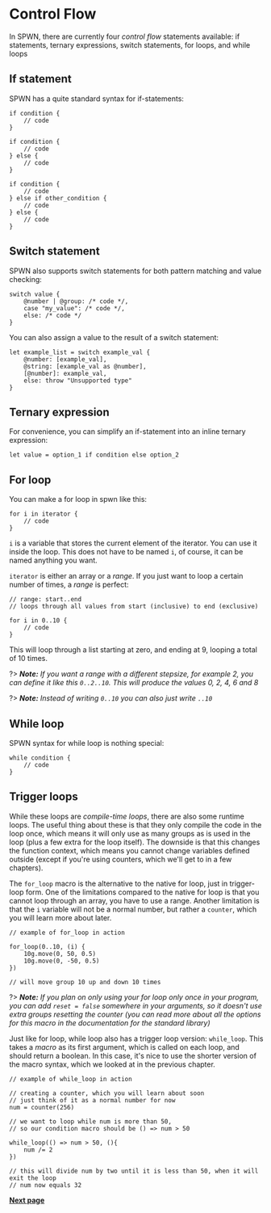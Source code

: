 # Control Flow

In SPWN, there are currently four _control flow_ statements available: if statements, ternary expressions, switch statements, for loops, and while loops

## If statement

SPWN has a quite standard syntax for if-statements:

```spwn
if condition {
    // code
}

if condition {
    // code
} else {
    // code
}

if condition {
    // code
} else if other_condition {
    // code
} else {
    // code
}
```

## Switch statement

SPWN also supports switch statements for both pattern matching and value checking:

```spwn
switch value {
    @number | @group: /* code */,
    case "my_value": /* code */,
    else: /* code */
}
```

You can also assign a value to the result of a switch statement:

```spwn
let example_list = switch example_val {
    @number: [example_val],
    @string: [example_val as @number],
    [@number]: example_val,
    else: throw "Unsupported type"
}
```

## Ternary expression

For convenience, you can simplify an if-statement into an inline ternary expression:

```spwn
let value = option_1 if condition else option_2
```

## For loop

You can make a for loop in spwn like this:

```spwn
for i in iterator {
    // code
}
```

`i` is a variable that stores the current element of the iterator. You can use it inside the loop. This does not have to be named `i`, of course, it can be named anything you want.

`iterator` is either an array or a _range_. If you just want to loop a certain number of times, a _range_ is perfect:

```spwn
// range: start..end
// loops through all values from start (inclusive) to end (exclusive)

for i in 0..10 {
    // code
}
```

This will loop through a list starting at zero, and ending at 9, looping a total of 10 times.

?> _**Note:** If you want a range with a different stepsize, for example 2, you can define it like this `0..2..10`. This will produce the values 0, 2, 4, 6 and 8_

?> _**Note:** Instead of writing `0..10` you can also just write `..10`_

## While loop

SPWN syntax for while loop is nothing special:

```spwn
while condition {
    // code
}
```

## Trigger loops

While these loops are _compile-time loops_, there are also some runtime loops. The useful thing about these is that they only compile the code in the loop once, which means it will only use as many groups as is used in the loop (plus a few extra for the loop itself). The downside is that this changes the function context, which means you cannot change variables defined outside (except if you're using counters, which we'll get to in a few chapters).

The `for_loop` macro is the alternative to the native for loop, just in trigger-loop form. One of the limitations compared to the native for loop is that you cannot loop through an array, you have to use a range. Another limitation is that the `i` variable will not be a normal number, but rather a `counter`, which you will learn more about later.

```spwn
// example of for_loop in action

for_loop(0..10, (i) {
    10g.move(0, 50, 0.5)
    10g.move(0, -50, 0.5)
})

// will move group 10 up and down 10 times
```

?> _**Note:** If you plan on only using your for loop only once in your program, you can add `reset = false` somewhere in your arguments, so it doesn't use extra groups resetting the counter (you can read more about all the options for this macro in the documentation for the standard library)_

Just like for loop, while loop also has a trigger loop version: `while_loop`. This takes a _macro_ as its first argument, which is called on each loop, and should return a boolean. In this case, it's nice to use the shorter version of the macro syntax, which we looked at in the previous chapter.

```spwn
// example of while_loop in action

// creating a counter, which you will learn about soon
// just think of it as a normal number for now
num = counter(256)

// we want to loop while num is more than 50,
// so our condition macro should be () => num > 50

while_loop(() => num > 50, (){
    num /= 2
})

// this will divide num by two until it is less than 50, when it will exit the loop
// num now equals 32
```

[**Next page**](triggerlanguage/5counter.md)
